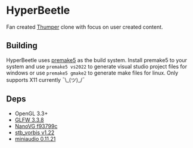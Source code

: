 # HyperBeetle
Fan created [Thumper](https://thumpergame.com/) clone with focus on user created content.

## Building
HyperBeetle uses [premake5](https://premake.github.io/download) as the build system. Install premake5 to your system and use `premake5 vs2022` to generate visual studio project files for windows or use `premake5 gmake2` to generate make files for linux. Only supports X11 currently ¯\\\_\(ツ\)\_\/¯

## Deps
- OpenGL 3.3+
- [GLFW 3.3.8](https://github.com/glfw/glfw/tree/3.3.8)
- [NanoVG f93799c](https://github.com/memononen/nanovg/tree/f93799c078fa11ed61c078c65a53914c8782c00b)
- [stb_vorbis v1.22](https://github.com/nothings/stb/tree/ae721c50eaf761660b4f90cc590453cdb0c2acd0)
- [miniaudio 0.11.21](https://github.com/mackron/miniaudio/tree/0.11.21)